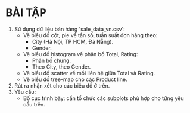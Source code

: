 # BÀI TẬP
1. Sử dụng dữ liệu bán hàng 'sale_data_vn.csv':
    - Vẽ biểu đồ cột, pie về tần số, tuần suất đơn hàng theo:
        - City (Hà Nội, TP HCM, Đà Nẵng).
        - Gender.
    - Vẽ biểu đồ histogram về phân bố Total, Rating:
        - Phân bố chung.
        - Theo City, theo Gender.
    - Vẽ biểu đồ scatter về mối liên hệ giữa Total và Rating.
    - Vẽ biểu đồ tree-map cho các Product line.
2. Rút ra nhận xét cho các biểu đồ ở trên.
3. Yêu cầu:
    - Bố cục trình bày: cần tổ chức các subplots phù hợp cho từng yêu cầu trên.